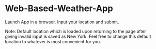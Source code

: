 # Web-Based-Weather-App
Launch App in a browser.
Input your location and submit.

Note: Default location which is loaded upon returning to the page after giving invalid input is saved as New York.
Feel free to change this default location to whatever is most convenient for you.
